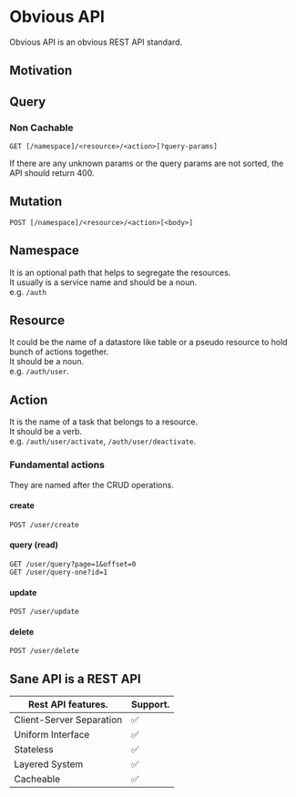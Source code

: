 # Obvious API
Obvious API is an obvious REST API standard.

## Motivation

## Query
### Non Cachable
```
GET [/namespace]/<resource>/<action>[?query-params]
```
If there are any unknown params or the query params are not sorted, the API should return 400.

## Mutation
```
POST [/namespace]/<resource>/<action>[<body>]
```
  
## Namespace
It is an optional path that helps to segregate the resources.  
It usually is a service name and should be a noun.  
e.g. `/auth`

## Resource
It could be the name of a datastore like table or a pseudo resource to hold bunch of actions together.  
It should be a noun.  
e.g. `/auth/user`. 

## Action
It is the name of a task that belongs to a resource.  
It should be a verb.  
e.g. `/auth/user/activate`, `/auth/user/deactivate`. 

### Fundamental actions
They are named after the CRUD operations.

#### create
```
POST /user/create
```

#### query (read)
```
GET /user/query?page=1&offset=0
GET /user/query-one?id=1
```

#### update
```
POST /user/update
```

#### delete
```
POST /user/delete
```

## Sane API is a REST API

|Rest API features.       | Support.           |
|-------------------------|--------------------|
| Client-Server Separation| :white_check_mark: |
| Uniform Interface       | :white_check_mark: |
| Stateless               | :white_check_mark: |
| Layered System          | :white_check_mark: |
| Cacheable               | :white_check_mark: |
